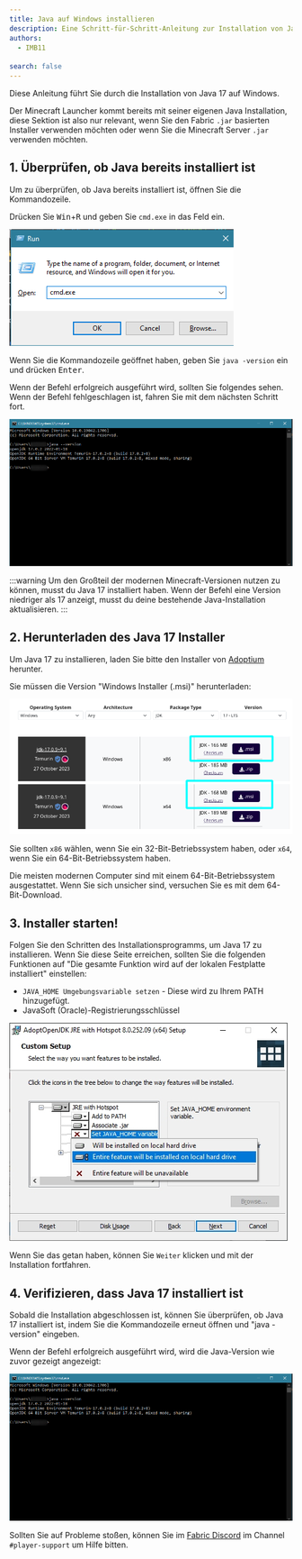 ```yaml
---
title: Java auf Windows installieren
description: Eine Schritt-für-Schritt-Anleitung zur Installation von Java auf Windows.
authors:
  - IMB11

search: false
---
```


Diese Anleitung führt Sie durch die Installation von Java 17 auf Windows.

Der Minecraft Launcher kommt bereits mit seiner eigenen Java Installation, diese Sektion ist also nur relevant, wenn Sie den Fabric `.jar` basierten Installer verwenden möchten oder wenn Sie die Minecraft Server `.jar` verwenden möchten.

## 1. Überprüfen, ob Java bereits installiert ist

Um zu überprüfen, ob Java bereits installiert ist, öffnen Sie die Kommandozeile.

Drücken Sie <kbd>Win</kbd>+<kbd>R</kbd> und geben Sie `cmd.exe` in das Feld ein.

![Windows-Ausführungsdialog mit "cmd.exe" in der Ausführungsleiste](/assets/players/installing-java/windows-run-dialog.png)

Wenn Sie die Kommandozeile geöffnet haben, geben Sie `java -version` ein und drücken <kbd>Enter</kbd>.

Wenn der Befehl erfolgreich ausgeführt wird, sollten Sie folgendes sehen. Wenn der Befehl fehlgeschlagen ist, fahren Sie mit dem nächsten Schritt fort.

![Kommandozeile mit "java -version"](/assets/players/installing-java/windows-java-version.png)

:::warning
Um den Großteil der modernen Minecraft-Versionen nutzen zu können, musst du Java 17 installiert haben. Wenn der Befehl eine Version niedriger als 17 anzeigt, musst du deine bestehende Java-Installation aktualisieren.
:::

## 2. Herunterladen des Java 17 Installer

Um Java 17 zu installieren, laden Sie bitte den Installer von [Adoptium](https://adoptium.net/en-GB/temurin/releases/?os=windows&package=jdk&version=17) herunter.

Sie müssen die Version "Windows Installer (.msi)" herunterladen:

![Adoptium Download-Seite mit hervorgehobenem Windows Installer (.msi)](/assets/players/installing-java/windows-download-java.png)

Sie sollten `x86` wählen, wenn Sie ein 32-Bit-Betriebssystem haben, oder `x64`, wenn Sie ein 64-Bit-Betriebssystem haben.

Die meisten modernen Computer sind mit einem 64-Bit-Betriebssystem ausgestattet. Wenn Sie sich unsicher sind, versuchen Sie es mit dem 64-Bit-Download.

## 3. Installer starten!

Folgen Sie den Schritten des Installationsprogramms, um Java 17 zu installieren. Wenn Sie diese Seite erreichen, sollten Sie die folgenden Funktionen auf "Die gesamte Funktion wird auf der lokalen Festplatte installiert" einstellen:

- `JAVA_HOME Umgebungsvariable setzen` - Diese wird zu Ihrem PATH hinzugefügt.
- JavaSoft (Oracle)-Registrierungsschlüssel

![Java 17-Installationsprogramm mit "JAVA_HOME-Variable setzen" und "JavaSoft (Oracle) Registrierungsschlüssel" hervorgehoben](/assets/players/installing-java/windows-wizard-screenshot.png)

Wenn Sie das getan haben, können Sie `Weiter` klicken und mit der Installation fortfahren.

## 4. Verifizieren, dass Java 17 installiert ist

Sobald die Installation abgeschlossen ist, können Sie überprüfen, ob Java 17 installiert ist, indem Sie die Kommandozeile erneut öffnen und "java -version" eingeben.

Wenn der Befehl erfolgreich ausgeführt wird, wird die Java-Version wie zuvor gezeigt angezeigt:

![Kommandozeile mit "java -version"](/assets/players/installing-java/windows-java-version.png)

Sollten Sie auf Probleme stoßen, können Sie im [Fabric Discord](https://discord.gg/v6v4pMv) im Channel `#player-support` um Hilfe bitten.

